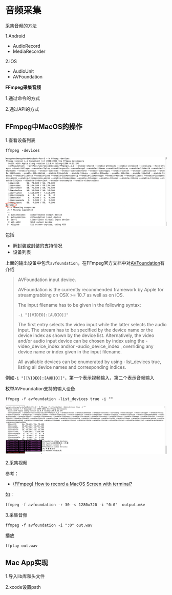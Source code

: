 # 音频采集

采集音频的方法

1.Android

+ AudioRecord
+ MediaRecorder

2.iOS

+ AudioUnit
+ AVFoundation



**FFmpeg采集音频**

1.通过命令的方式

2.通过API的方式



## FFmpeg中MacOS的操作

1.查看设备列表

```shell
ffmpeg -devices
```

![018](https://github.com/winfredzen/VideoAudio/blob/main/Basic/image/018.png)

包括

+ 解封装或封装的支持情况
+ 设备列表



上面的输出设备中包含`avfoundation`，在FFmpeg官方文档中对[AVFoundation](https://ffmpeg.org/ffmpeg-devices.html#toc-avfoundation)有介绍

> AVFoundation input device.
>
> AVFoundation is the currently recommended framework by Apple for streamgrabbing on OSX >= 10.7 as well as on iOS.
>
> The input filename has to be given in the following syntax:
>
> ```
> -i "[[VIDEO]:[AUDIO]]"
> ```
>
> The first entry selects the video input while the latter selects the audio input. The stream has to be specified by the device name or the device index as shown by the device list. Alternatively, the video and/or audio input device can be chosen by index using the -video_device_index <INDEX> and/or -audio_device_index <INDEX> , overriding any device name or index given in the input filename.
>
> All available devices can be enumerated by using -list_devices true, listing all device names and corresponding indices.



例如`-i "[[VIDEO]:[AUDIO]]"`，第一个表示视频输入，第二个表示音频输入



枚举AVFoundation支持的输入设备

```shell
ffmpeg -f avfoundation -list_devices true -i ""
```

![019](https://github.com/winfredzen/VideoAudio/blob/main/Basic/image/019.png)



2.采集视频

参考：

+ [(FFmpeg) How to record a MacOS Screen with terminal?](http://johnriselvato.com/ffmpeg-how-to-record-macos-screen/)



如：

```shell
ffmpeg -f avfoundation -r 30 -s 1280x720 -i "0:0"  output.mkv
```





3.采集音频

```shell
ffmpeg -f avfoundation -i ":0" out.wav
```

播放

```shell
ffplay out.wav
```





## Mac App实现

1.导入lib库和头文件

2.xcode设置path



































 
